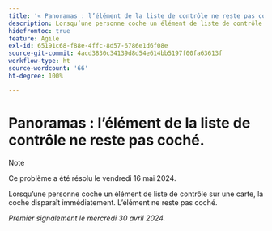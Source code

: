 ```yaml
---
title: '« Panoramas : l’élément de la liste de contrôle ne reste pas coché. »'
description: Lorsqu’une personne coche un élément de liste de contrôle sur une carte, la coche disparaît immédiatement. L’élément ne reste pas coché.
hidefromtoc: true
feature: Agile
exl-id: 65191c68-f88e-4ffc-8d57-6786e1d6f08e
source-git-commit: 4acd3830c34139d8d54e614bb5197f00fa63613f
workflow-type: ht
source-wordcount: '66'
ht-degree: 100%

---
```


# Panoramas : l’élément de la liste de contrôle ne reste pas coché.

>[!NOTE]
>
>Ce problème a été résolu le vendredi 16 mai 2024.

Lorsqu’une personne coche un élément de liste de contrôle sur une carte, la coche disparaît immédiatement. L’élément ne reste pas coché.

_Premier signalement le mercredi 30 avril 2024._
